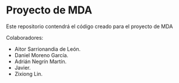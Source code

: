 # Proyecto de MDA

Este repositorio contendrá el código creado para el proyecto de MDA

Colaboradores:

- Aitor Sarrionandia de León.
- Daniel Moreno García.
- Adrián Negrín Martín.
- Javier.
- Zixiong Lin.
